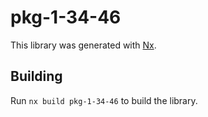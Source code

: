 # pkg-1-34-46

This library was generated with [Nx](https://nx.dev).

## Building

Run `nx build pkg-1-34-46` to build the library.
